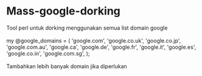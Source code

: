 # Mass-google-dorking
Tool perl untuk dorking menggunakan semua list domain google<br/><br/>
my @google_domains = (
    'google.com',
    'google.co.uk',
    'google.co.jp',
    'google.com.au',
    'google.ca',
    'google.de',
    'google.fr',
    'google.it',
    'google.es',
    'google.co.in',
    'google.com.sg',
    );<br/><br/>
Tambahkan lebih banyak domain jika diperlukan

